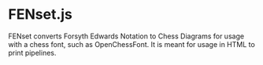 # FENset.js
FENset converts Forsyth Edwards Notation to Chess Diagrams for usage with a chess font, such as OpenChessFont. It is meant for usage in HTML to print pipelines. 
